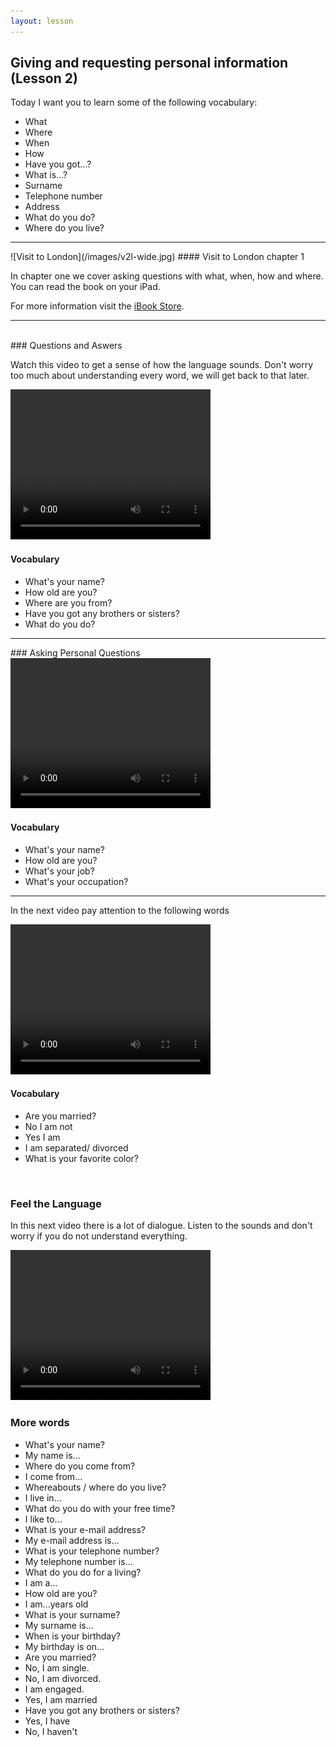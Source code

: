 ```yaml
---
layout: lesson
---
```

## Giving and requesting personal information (Lesson 2)


Today I want you to learn some of the following vocabulary:

* What
* Where
* When
* How
* Have you got...?
* What is...?
* Surname
* Telephone number 
* Address
* What do you do?
* Where do you live?




<hr>
![Visit to London](/images/v2l-wide.jpg)
#### Visit to London chapter 1

In chapter one we cover asking questions with what, when, how and where.
You can read the book on your iPad.

For more information visit the [iBook Store](https://itunes.apple.com/us/book/portuguese-for-travelers/id568515833).

<hr>

<br class="column">
### Questions and Aswers

Watch this video to get a sense of how the language sounds. Don't worry too much about understanding every word, we will get back to that later.


<video width="320" height="240" preload="none">
    <source type="video/youtube" src="http://www.youtube.com/watch?v=FxVK4XGuxRw" />
</video>

#### Vocabulary

* What's your name?
* How old are you?
* Where are you from?
* Have you got any brothers or sisters?
* What do you do?

<hr>
### Asking Personal Questions

<video width="320" height="240" preload="none">
    <source type="video/youtube" src="http://www.youtube.com/watch?v=d4xHaGUx3c0" />
</video>

#### Vocabulary

* What's your name?
* How old are you?
* What's your job? 
* What's your occupation?
 

<hr>

In the next video pay attention to the following words


<video width="320" height="240" preload="none">
    <source type="video/youtube" src="http://www.youtube.com/watch?v=flni4Ci0mto" />
</video>

#### Vocabulary

* Are you married?
* No I am not 
* Yes I am
* I am separated/ divorced
* What is your favorite color?


<br class="column">

### Feel the Language

In this next video there is a lot of dialogue. 
Listen to the sounds and don't worry if you do not understand everything.

<video width="320" height="240" preload="none">
    <source type="video/youtube" src="http://www.youtube.com/watch?v=pEa-qDxhQ9w" />
</video>


<br class="column">

### More words


* What's your name?
* My name is...
* Where do you come from?
* I come from...
* Whereabouts / where do you live?
* I live in...
* What do you do with your free time?
* I like to...  
* What is your e-mail address?
* My e-mail address is...
* What is your telephone number?
* My telephone number is...
* What do you do for a living?
* I am a...
* How old are you?
* I am...years old
* What is your surname?
* My surname is...
* When is your birthday?
* My birthday is on...
* Are you married?
* No, I am single.
* No, I am divorced.
* I am engaged.
* Yes, I am married
* Have you got any brothers or sisters? 
* Yes, I have
* No, I haven't 



